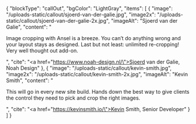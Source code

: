 {
    "blockType": "callOut",
    "bgColor": "LightGray",
    "items": [
        {
            "image": "/uploads-static/callout/sjoerd-van-der-galie.jpg",
            "image2x": "/uploads-static/callout/sjoerd-van-der-galie-2x.jpg",
            "imageAlt": "Sjoerd van der Galie",
            "content": "<p>Image cropping with Ansel is a breeze. You can’t do anything wrong and your layout stays as designed. Last but not least: unlimited re-cropping! Very well thought out add-on.</p>",
            "cite": "<a href=\"https://www.noah-design.nl/\">Sjoerd van der Galie</a>, Noah Design"
        },
        {
            "image": "/uploads-static/callout/kevin-smith.jpg",
            "image2x": "/uploads-static/callout/kevin-smith-2x.jpg",
            "imageAlt": "Kevin Smith",
            "content": "<p>This will go in every new site build. Hands down the best way to give clients the control they need to pick and crop the right images.</p>",
            "cite": "<a href=\"https://kevinsmith.io/\">Kevin Smith</a>, Senior Developer"
        }
    ]
}
